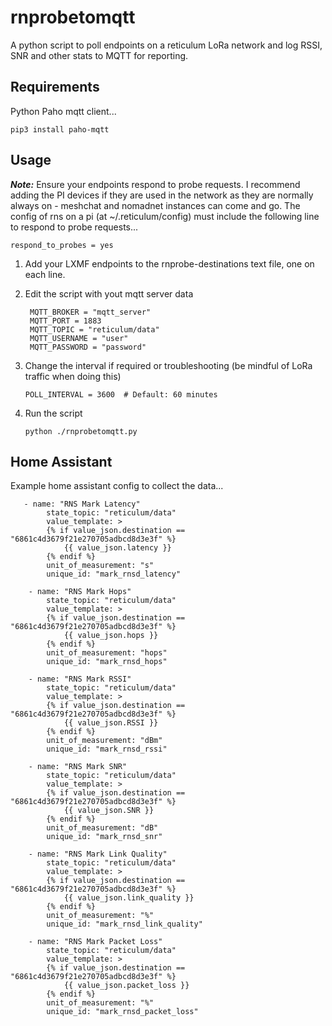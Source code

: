 # rnprobetomqtt
A python script to poll endpoints on a reticulum LoRa network and log RSSI, SNR and other stats to MQTT for reporting.

## Requirements
Python
Paho mqtt client...

    pip3 install paho-mqtt


## Usage

***Note:*** Ensure your endpoints respond to probe requests.
I recommend adding the PI devices if they are used in the network as they are normally always on - meshchat and nomadnet instances can come and go.  The config of rns on a pi (at ~/.reticulum/config) must include the following line to respond to probe requests...

    respond_to_probes = yes

1. Add your LXMF endpoints to the rnprobe-destinations text file, one on each line.  

2. Edit the script with yout mqtt server data

   ```
    MQTT_BROKER = "mqtt_server"
    MQTT_PORT = 1883
    MQTT_TOPIC = "reticulum/data"
    MQTT_USERNAME = "user"
    MQTT_PASSWORD = "password"
    ```

3. Change the interval if required or troubleshooting (be mindful of LoRa traffic when doing this)
    ```
    POLL_INTERVAL = 3600  # Default: 60 minutes
    ```

4. Run the script
    ```
    python ./rnprobetomqtt.py
    ```

## Home Assistant
Example home assistant config to collect the data...
``` 
   - name: "RNS Mark Latency"
        state_topic: "reticulum/data"
        value_template: >
        {% if value_json.destination == "6861c4d3679f21e270705adbcd8d3e3f" %}
            {{ value_json.latency }}
        {% endif %}
        unit_of_measurement: "s"
        unique_id: "mark_rnsd_latency"

    - name: "RNS Mark Hops"
        state_topic: "reticulum/data"
        value_template: >
        {% if value_json.destination == "6861c4d3679f21e270705adbcd8d3e3f" %}
            {{ value_json.hops }}
        {% endif %}
        unit_of_measurement: "hops"
        unique_id: "mark_rnsd_hops"

    - name: "RNS Mark RSSI"
        state_topic: "reticulum/data"
        value_template: >
        {% if value_json.destination == "6861c4d3679f21e270705adbcd8d3e3f" %}
            {{ value_json.RSSI }}
        {% endif %}
        unit_of_measurement: "dBm"
        unique_id: "mark_rnsd_rssi"

    - name: "RNS Mark SNR"
        state_topic: "reticulum/data"
        value_template: >
        {% if value_json.destination == "6861c4d3679f21e270705adbcd8d3e3f" %}
            {{ value_json.SNR }}
        {% endif %}
        unit_of_measurement: "dB"
        unique_id: "mark_rnsd_snr"

    - name: "RNS Mark Link Quality"
        state_topic: "reticulum/data"
        value_template: >
        {% if value_json.destination == "6861c4d3679f21e270705adbcd8d3e3f" %}
            {{ value_json.link_quality }}
        {% endif %}
        unit_of_measurement: "%"
        unique_id: "mark_rnsd_link_quality"

    - name: "RNS Mark Packet Loss"
        state_topic: "reticulum/data"
        value_template: >
        {% if value_json.destination == "6861c4d3679f21e270705adbcd8d3e3f" %}
            {{ value_json.packet_loss }}
        {% endif %}
        unit_of_measurement: "%"
        unique_id: "mark_rnsd_packet_loss"
```